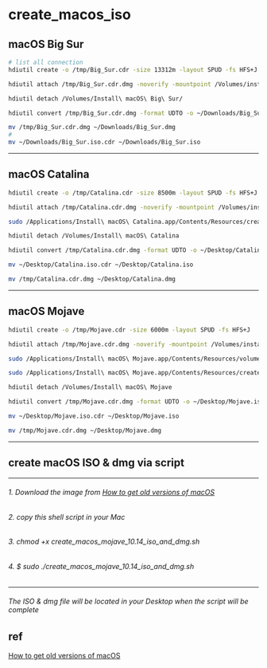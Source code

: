 # create_macos_iso

## macOS Big Sur

```bash
# list all connection
hdiutil create -o /tmp/Big_Sur.cdr -size 13312m -layout SPUD -fs HFS+J

hdiutil attach /tmp/Big_Sur.cdr.dmg -noverify -mountpoint /Volumes/install_build

hdiutil detach /Volumes/Install\ macOS\ Big\ Sur/

hdiutil convert /tmp/Big_Sur.cdr.dmg -format UDTO -o ~/Downloads/Big_Sur.iso

mv /tmp/Big_Sur.cdr.dmg ~/Downloads/Big_Sur.dmg
#
mv ~/Downloads/Big_Sur.iso.cdr ~/Downloads/Big_Sur.iso
```


---

## macOS Catalina

```bash
hdiutil create -o /tmp/Catalina.cdr -size 8500m -layout SPUD -fs HFS+J

hdiutil attach /tmp/Catalina.cdr.dmg -noverify -mountpoint /Volumes/install_build

sudo /Applications/Install\ macOS\ Catalina.app/Contents/Resources/createinstallmedia --volume /Volumes/install_build

hdiutil detach /Volumes/Install\ macOS\ Catalina

hdiutil convert /tmp/Catalina.cdr.dmg -format UDTO -o ~/Desktop/Catalina.iso

mv ~/Desktop/Catalina.iso.cdr ~/Desktop/Catalina.iso

mv /tmp/Catalina.cdr.dmg ~/Desktop/Catalina.dmg
```


---

## macOS Mojave

```bash
hdiutil create -o /tmp/Mojave.cdr -size 6000m -layout SPUD -fs HFS+J

hdiutil attach /tmp/Mojave.cdr.dmg -noverify -mountpoint /Volumes/install_build

sudo /Applications/Install\ macOS\ Mojave.app/Contents/Resources/volume /Volumes/install_buildcreateinstallmedia

sudo /Applications/Install\ macOS\ Mojave.app/Contents/Resources/createinstallmedia --volume /Volumes/install_build

hdiutil detach /Volumes/Install\ macOS\ Mojave

hdiutil convert /tmp/Mojave.cdr.dmg -format UDTO -o ~/Desktop/Mojave.iso

mv ~/Desktop/Mojave.iso.cdr ~/Desktop/Mojave.iso

mv /tmp/Mojave.cdr.dmg ~/Desktop/Mojave.dmg
```
---


## create macOS ISO & dmg via script
***
###### 1. Download the image from [How to get old versions of macOS](https://support.apple.com/en-gb/HT211683)
###### 2. copy this shell script in your Mac
###### 3. chmod +x create_macos_mojave_10.14_iso_and_dmg.sh
###### 4. $ sudo ./create_macos_mojave_10.14_iso_and_dmg.sh
***
###### The ISO & dmg file will be located in your Desktop when the script will be complete

## ref

[How to get old versions of macOS](https://support.apple.com/en-gb/HT211683)
